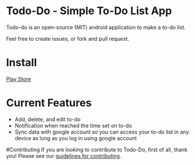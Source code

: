 # Todo-Do - Simple To-Do List App

Todo-do is an open-source (MIT) android application to make a to-do list.

Feel free to create issues, or fork and pull request.

# Install
[Play Store](https://play.google.com/store/apps/details?id=com.naufaldi_athallah_rifqi.todo_do)

# Current Features
- Add, delete, and edit to-do
- Notification when reached the time set on to-do
- Sync data with google account so you can access your to-do list in any device as long as you log
in using google account

#Contributing
If you are looking to contribute to Todo-Do, first of all, thank you! Please
see our [guidelines for contributing](CONTRIBUTING.md).


